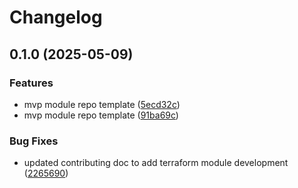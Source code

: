 # Changelog

## 0.1.0 (2025-05-09)


### Features

* mvp module repo template ([5ecd32c](https://github.com/finos/cfi-terraform-template-child-module/commit/5ecd32c8bcadf423fc1a8c258d2c61edea8547d9))
* mvp module repo template ([91ba69c](https://github.com/finos/cfi-terraform-template-child-module/commit/91ba69c85e7c6896aa49a308068a5a6dac74ad33))


### Bug Fixes

* updated contributing doc to add terraform module development ([2265690](https://github.com/finos/cfi-terraform-template-child-module/commit/22656907f32933224ce06b95fabb923b357acf97))

